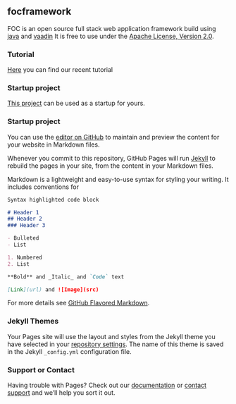 ## focframework

FOC is an open source full stack web application framework build using [java](http://www.java.com) and [vaadin](http://www.vaadin.com) 
It is free to use under the [Apache License, Version 2.0](http://www.apache.org/licenses/LICENSE-2.0).

### Tutorial

[Here](https://foc-frameworkgithubio.readthedocs.io/en/latest/index.html) you can find our recent tutorial

### Startup project

[This project](https://github.com/FOC-framework/foc.samples) can be used as a startup for yours.

### Startup project

You can use the [editor on GitHub](https://github.com/FOC-framework/framework/edit/master/README.md) to maintain and preview the content for your website in Markdown files.

Whenever you commit to this repository, GitHub Pages will run [Jekyll](https://jekyllrb.com/) to rebuild the pages in your site, from the content in your Markdown files.



Markdown is a lightweight and easy-to-use syntax for styling your writing. It includes conventions for

```markdown
Syntax highlighted code block

# Header 1
## Header 2
### Header 3

- Bulleted
- List

1. Numbered
2. List

**Bold** and _Italic_ and `Code` text

[Link](url) and ![Image](src)
```

For more details see [GitHub Flavored Markdown](https://guides.github.com/features/mastering-markdown/).

### Jekyll Themes

Your Pages site will use the layout and styles from the Jekyll theme you have selected in your [repository settings](https://github.com/FOC-framework/framework/settings). The name of this theme is saved in the Jekyll `_config.yml` configuration file.

### Support or Contact

Having trouble with Pages? Check out our [documentation](https://help.github.com/categories/github-pages-basics/) or [contact support](https://github.com/contact) and we’ll help you sort it out.
